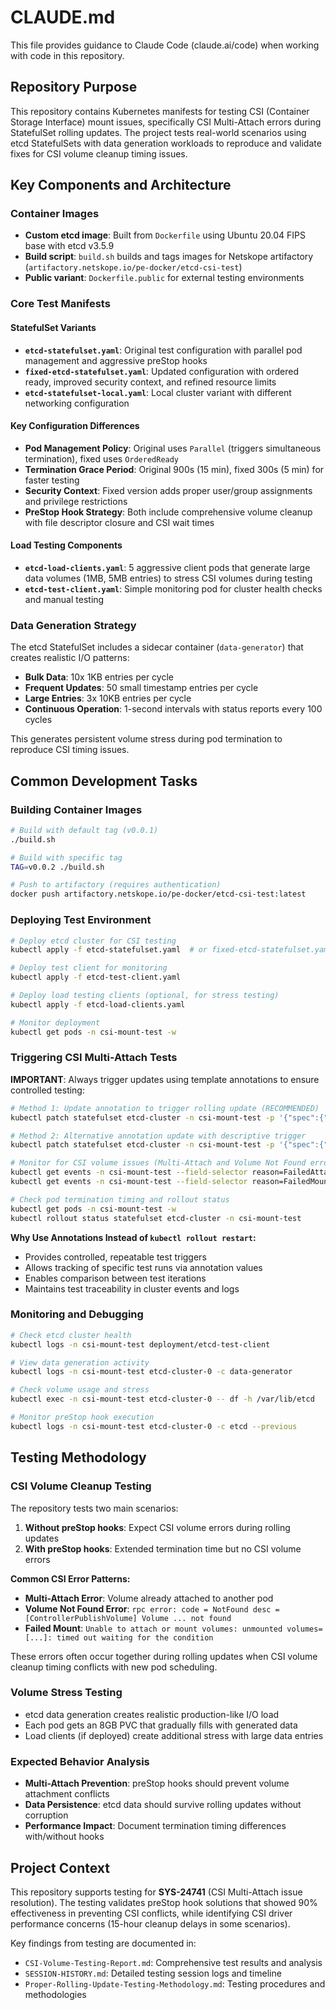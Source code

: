 # CLAUDE.md

This file provides guidance to Claude Code (claude.ai/code) when working with code in this repository.

## Repository Purpose

This repository contains Kubernetes manifests for testing CSI (Container Storage Interface) mount issues, specifically CSI Multi-Attach errors during StatefulSet rolling updates. The project tests real-world scenarios using etcd StatefulSets with data generation workloads to reproduce and validate fixes for CSI volume cleanup timing issues.

## Key Components and Architecture

### Container Images
- **Custom etcd image**: Built from `Dockerfile` using Ubuntu 20.04 FIPS base with etcd v3.5.9
- **Build script**: `build.sh` builds and tags images for Netskope artifactory (`artifactory.netskope.io/pe-docker/etcd-csi-test`)
- **Public variant**: `Dockerfile.public` for external testing environments

### Core Test Manifests

#### StatefulSet Variants
- **`etcd-statefulset.yaml`**: Original test configuration with parallel pod management and aggressive preStop hooks
- **`fixed-etcd-statefulset.yaml`**: Updated configuration with ordered ready, improved security context, and refined resource limits
- **`etcd-statefulset-local.yaml`**: Local cluster variant with different networking configuration

#### Key Configuration Differences
- **Pod Management Policy**: Original uses `Parallel` (triggers simultaneous termination), fixed uses `OrderedReady`
- **Termination Grace Period**: Original 900s (15 min), fixed 300s (5 min) for faster testing
- **Security Context**: Fixed version adds proper user/group assignments and privilege restrictions
- **PreStop Hook Strategy**: Both include comprehensive volume cleanup with file descriptor closure and CSI wait times

#### Load Testing Components
- **`etcd-load-clients.yaml`**: 5 aggressive client pods that generate large data volumes (1MB, 5MB entries) to stress CSI volumes during testing
- **`etcd-test-client.yaml`**: Simple monitoring pod for cluster health checks and manual testing

### Data Generation Strategy

The etcd StatefulSet includes a sidecar container (`data-generator`) that creates realistic I/O patterns:
- **Bulk Data**: 10x 1KB entries per cycle
- **Frequent Updates**: 50 small timestamp entries per cycle
- **Large Entries**: 3x 10KB entries per cycle
- **Continuous Operation**: 1-second intervals with status reports every 100 cycles

This generates persistent volume stress during pod termination to reproduce CSI timing issues.

## Common Development Tasks

### Building Container Images
```bash
# Build with default tag (v0.0.1)
./build.sh

# Build with specific tag
TAG=v0.0.2 ./build.sh

# Push to artifactory (requires authentication)
docker push artifactory.netskope.io/pe-docker/etcd-csi-test:latest
```

### Deploying Test Environment
```bash
# Deploy etcd cluster for CSI testing
kubectl apply -f etcd-statefulset.yaml  # or fixed-etcd-statefulset.yaml

# Deploy test client for monitoring
kubectl apply -f etcd-test-client.yaml

# Deploy load testing clients (optional, for stress testing)
kubectl apply -f etcd-load-clients.yaml

# Monitor deployment
kubectl get pods -n csi-mount-test -w
```

### Triggering CSI Multi-Attach Tests

**IMPORTANT**: Always trigger updates using template annotations to ensure controlled testing:

```bash
# Method 1: Update annotation to trigger rolling update (RECOMMENDED)
kubectl patch statefulset etcd-cluster -n csi-mount-test -p '{"spec":{"template":{"metadata":{"annotations":{"rolling-restart-trigger":"test-'$(date +%s)'"}}}}}'

# Method 2: Alternative annotation update with descriptive trigger
kubectl patch statefulset etcd-cluster -n csi-mount-test -p '{"spec":{"template":{"metadata":{"annotations":{"rolling-restart-trigger":"csi-test-run-1"}}}}}'

# Monitor for CSI volume issues (Multi-Attach and Volume Not Found errors)
kubectl get events -n csi-mount-test --field-selector reason=FailedAttachVolume
kubectl get events -n csi-mount-test --field-selector reason=FailedMount

# Check pod termination timing and rollout status
kubectl get pods -n csi-mount-test -w
kubectl rollout status statefulset etcd-cluster -n csi-mount-test
```

**Why Use Annotations Instead of `kubectl rollout restart`:**
- Provides controlled, repeatable test triggers
- Allows tracking of specific test runs via annotation values
- Enables comparison between test iterations
- Maintains test traceability in cluster events and logs

### Monitoring and Debugging
```bash
# Check etcd cluster health
kubectl logs -n csi-mount-test deployment/etcd-test-client

# View data generation activity
kubectl logs -n csi-mount-test etcd-cluster-0 -c data-generator

# Check volume usage and stress
kubectl exec -n csi-mount-test etcd-cluster-0 -- df -h /var/lib/etcd

# Monitor preStop hook execution
kubectl logs -n csi-mount-test etcd-cluster-0 -c etcd --previous
```

## Testing Methodology

### CSI Volume Cleanup Testing
The repository tests two main scenarios:
1. **Without preStop hooks**: Expect CSI volume errors during rolling updates
2. **With preStop hooks**: Extended termination time but no CSI volume errors

**Common CSI Error Patterns:**
- **Multi-Attach Error**: Volume already attached to another pod
- **Volume Not Found Error**: `rpc error: code = NotFound desc = [ControllerPublishVolume] Volume ... not found`
- **Failed Mount**: `Unable to attach or mount volumes: unmounted volumes=[...]: timed out waiting for the condition`

These errors often occur together during rolling updates when CSI volume cleanup timing conflicts with new pod scheduling.

### Volume Stress Testing
- etcd data generation creates realistic production-like I/O load
- Each pod gets an 8GB PVC that gradually fills with generated data
- Load clients (if deployed) create additional stress with large data entries

### Expected Behavior Analysis
- **Multi-Attach Prevention**: preStop hooks should prevent volume attachment conflicts
- **Data Persistence**: etcd data should survive rolling updates without corruption
- **Performance Impact**: Document termination timing differences with/without hooks

## Project Context

This repository supports testing for **SYS-24741** (CSI Multi-Attach issue resolution). The testing validates preStop hook solutions that showed 90% effectiveness in preventing CSI conflicts, while identifying CSI driver performance concerns (15-hour cleanup delays in some scenarios).

Key findings from testing are documented in:
- `CSI-Volume-Testing-Report.md`: Comprehensive test results and analysis
- `SESSION-HISTORY.md`: Detailed testing session logs and timeline
- `Proper-Rolling-Update-Testing-Methodology.md`: Testing procedures and methodologies